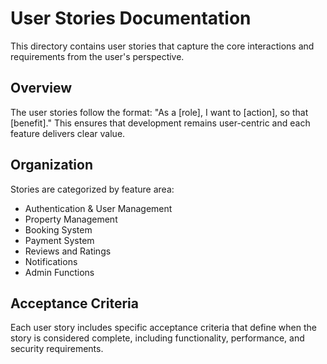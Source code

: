 # User Stories Documentation

This directory contains user stories that capture the core interactions and requirements from the user's perspective.

## Overview
The user stories follow the format: "As a [role], I want to [action], so that [benefit]." This ensures that development remains user-centric and each feature delivers clear value.

## Organization
Stories are categorized by feature area:
- Authentication & User Management
- Property Management  
- Booking System
- Payment System
- Reviews and Ratings
- Notifications
- Admin Functions

## Acceptance Criteria
Each user story includes specific acceptance criteria that define when the story is considered complete, including functionality, performance, and security requirements.
